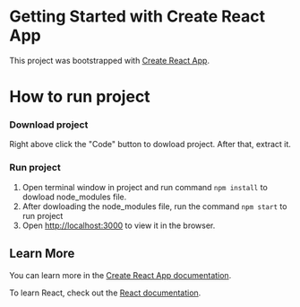 # Getting Started with Create React App

This project was bootstrapped with [Create React App](https://github.com/facebook/create-react-app).


# How to run project

### Download project

Right above click the "Code" button to dowload project. After that, extract it.


### Run project

1. Open terminal window in project and run command `npm install` to dowload node_modules file.
2. After dowloading the node_modules file, run the command `npm start` to run project
3. Open [http://localhost:3000](http://localhost:3000) to view it in the browser.

## Learn More

You can learn more in the [Create React App documentation](https://facebook.github.io/create-react-app/docs/getting-started).

To learn React, check out the [React documentation](https://reactjs.org/).
